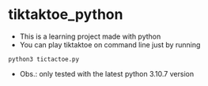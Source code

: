 # tiktaktoe_python

* This is a learning project made with python
* You can play tiktaktoe on command line just by running


```
python3 tictactoe.py
```

* Obs.: only tested with the latest python 3.10.7 version
